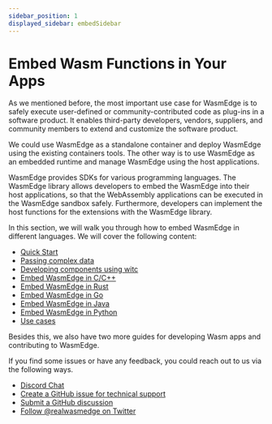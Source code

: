 ```yaml
---
sidebar_position: 1
displayed_sidebar: embedSidebar
---
```


# Embed Wasm Functions in Your Apps

As we mentioned before, the most important use case for WasmEdge is to safely execute user-defined or community-contributed code as plug-ins in a software product. It enables third-party developers, vendors, suppliers, and community members to extend and customize the software product.

We could use WasmEdge as a standalone container and deploy WasmEdge using the existing containers tools. The other way is to use WasmEdge as an embedded runtime and manage WasmEdge using the host applications.

WasmEdge provides SDKs for various programming languages. The WasmEdge library allows developers to embed the WasmEdge into their host applications, so that the WebAssembly applications can be executed in the WasmEdge sandbox safely. Furthermore, developers can implement the host functions for the extensions with the WasmEdge library.

In this section, we will walk you through how to embed WasmEdge in different languages. We will cover the following content:

* [Quick Start](../category/quick-start)
* [Passing complex data](../category/passing-complex-data)
* [Developing components using witc](./witc)
* [Embed WasmEdge in C/C++](../category/wasmedge-c-api)
* [Embed WasmEdge in Rust](../category/wasmedge-rust-sdk)
* [Embed WasmEdge in Go](../category/wasmedge-go-sdk)
* [Embed WasmEdge in Java](../category/wasmedge-java-sdk)
* [Embed WasmEdge in Python](../category/wasmedge-python-sdk)
* [Use cases](../category/wasmedge-use-cases)


Besides this, we also have two more guides for developing Wasm apps and contributing to WasmEdge.

If you find some issues or have any feedback, you could reach out to us via the following ways.

* [Discord Chat](https://discord.gg/U4B5sFTkFc)
* [Create a GitHub issue for technical support](https://github.com/WasmEdge/WasmEdge/issues)
* [Submit a GitHub discussion](https://github.com/WasmEdge/WasmEdge/discussions)
* [Follow @realwasmedge on Twitter](https://twitter.com/realwasmedge)